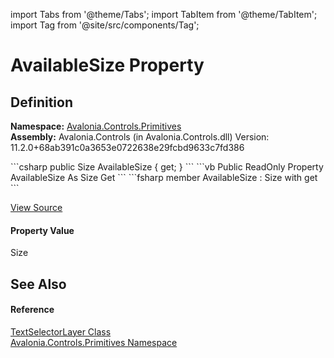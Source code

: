 import Tabs from '@theme/Tabs'; 
import TabItem from '@theme/TabItem'; 
import Tag from '@site/src/components/Tag'; 

# AvailableSize Property




## Definition
**Namespace:** <a href="N_Avalonia_Controls_Primitives">Avalonia.Controls.Primitives</a>  
**Assembly:** Avalonia.Controls (in Avalonia.Controls.dll) Version: 11.2.0+68ab391c0a3653e0722638e29fcbd9633c7fd386

<Tabs groupId="api-code-preview">
<TabItem value="csharp" label="C#">
```csharp
public Size AvailableSize { get; }
```
</TabItem>
<TabItem value="vb" label="VB">
```vb
Public ReadOnly Property AvailableSize As Size
	Get
```
</TabItem>
<TabItem value="fsharp" label="F#">
```fsharp
member AvailableSize : Size with get
```
</TabItem>
</Tabs>



<a href="https://github.com/AvaloniaUI/Avalonia/tree/master/srcAvalonia.Controls/Primitives/TextSelectorLayer.cs#L10" title="View the source code">View Source</a>



#### Property Value
Size

## See Also


#### Reference
<a href="T_Avalonia_Controls_Primitives_TextSelectorLayer">TextSelectorLayer Class</a>  
<a href="N_Avalonia_Controls_Primitives">Avalonia.Controls.Primitives Namespace</a>  
